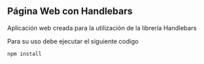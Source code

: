 ## Página Web con Handlebars

Aplicación web creada para la utilización de la librería Handlebars

Para su uso debe ejecutar el siguiente codigo
```
npm install
```
